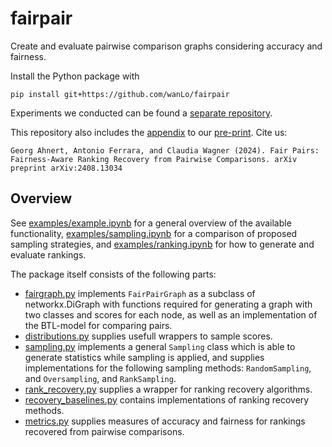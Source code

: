 # fairpair

Create and evaluate pairwise comparison graphs considering accuracy and fairness.

Install the Python package with
```
pip install git+https://github.com/wanLo/fairpair
```

Experiments we conducted can be found a [separate repository](https://github.com/wanLo/fairpair_notebooks).

This repository also includes the [appendix](./appendix.pdf) to our [pre-print](https://arxiv.org/abs/2408.13034). Cite us:

```
Georg Ahnert, Antonio Ferrara, and Claudia Wagner (2024). Fair Pairs: Fairness-Aware Ranking Recovery from Pairwise Comparisons. arXiv preprint arXiv:2408.13034
```

## Overview

See [examples/example.ipynb](examples/example.ipynb) for a general overview of the available functionality, [examples/sampling.ipynb](examples/sampling.ipynb) for a comparison of proposed sampling strategies, and [examples/ranking.ipynb](examples/ranking.ipynb) for how to generate and evaluate rankings.

The package itself consists of the following parts:
- [fairgraph.py](fairpair/fairgraph.py) implements `FairPairGraph` as a subclass of networkx.DiGraph with functions required for generating a graph with two classes and scores for each node, as well as an implementation of the BTL-model for comparing pairs.
- [distributions.py](fairpair/distributions.py) supplies usefull wrappers to sample scores.
- [sampling.py](fairpair/sampling.py) implements a general `Sampling` class which is able to generate statistics while sampling is applied, and supplies implementations for the following sampling methods: `RandomSampling`, and `Oversampling`, and `RankSampling`.
- [rank_recovery.py](fairpair/rank_recovery.py) supplies a wrapper for ranking recovery algorithms.
- [recovery_baselines.py](fairpair/recovery_baselines.py) contains implementations of ranking recovery methods.
- [metrics.py](fairpair/metrics.py) supplies measures of accuracy and fairness for rankings recovered from pairwise comparisons.